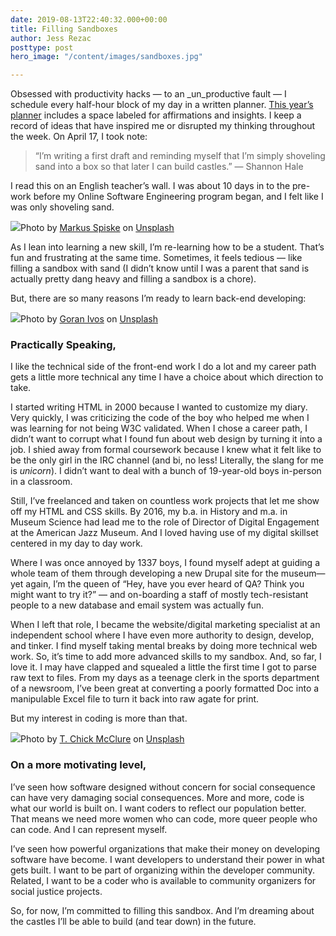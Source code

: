 ```yaml
---
date: 2019-08-13T22:40:32.000+00:00
title: Filling Sandboxes
author: Jess Rezac
posttype: post
hero_image: "/content/images/sandboxes.jpg"

---
```

Obsessed with productivity hacks — to an _un_productive fault — I schedule every half-hour block of my day in a written planner. [This year’s planner](https://www.livewhaleplanner.com/) includes a space labeled for affirmations and insights. I keep a record of ideas that have inspired me or disrupted my thinking throughout the week. On April 17, I took note:

> “I’m writing a first draft and reminding myself that I’m simply shoveling sand into a box so that later I can build castles.” — Shannon Hale

I read this on an English teacher’s wall. I was about 10 days in to the pre-work before my Online Software Engineering program began, and I felt like I was only shoveling sand.

![](https://cdn-images-1.medium.com/max/2600/0*cKpJ4hl3XRAbBqvo)Photo by [Markus Spiske](https://unsplash.com/@markusspiske?utm_source=medium&utm_medium=referral) on [Unsplash](https://unsplash.com?utm_source=medium&utm_medium=referral)

As I lean into learning a new skill, I’m re-learning how to be a student. That’s fun and frustrating at the same time. Sometimes, it feels tedious — like filling a sandbox with sand (I didn’t know until I was a parent that sand is actually pretty dang heavy and filling a sandbox is a chore).

But, there are so many reasons I’m ready to learn back-end developing:

![](https://cdn-images-1.medium.com/max/1440/0*6B70XMItrXPfeoqj)Photo by [Goran Ivos](https://unsplash.com/@goran_ivos?utm_source=medium&utm_medium=referral) on [Unsplash](https://unsplash.com?utm_source=medium&utm_medium=referral)

### Practically Speaking,

I like the technical side of the front-end work I do a lot and my career path gets a little more technical any time I have a choice about which direction to take.

I started writing HTML in 2000 because I wanted to customize my diary. Very quickly, I was criticizing the code of the boy who helped me when I was learning for not being W3C validated. When I chose a career path, I didn’t want to corrupt what I found fun about web design by turning it into a job. I shied away from formal coursework because I knew what it felt like to be the only girl in the IRC channel (and bi, no less! Literally, the slang for me is _unicorn_). I didn’t want to deal with a bunch of 19-year-old boys in-person in a classroom.

Still, I’ve freelanced and taken on countless work projects that let me show off my HTML and CSS skills. By 2016, my b.a. in History and m.a. in Museum Science had lead me to the role of Director of Digital Engagement at the American Jazz Museum. And I loved having use of my digital skillset centered in my day to day work.

Where I was once annoyed by 1337 boys, I found myself adept at guiding a whole team of them through developing a new Drupal site for the museum— yet again, I’m the queen of “Hey, have you ever heard of QA? Think you might want to try it?” — and on-boarding a staff of mostly tech-resistant people to a new database and email system was actually fun.

When I left that role, I became the website/digital marketing specialist at an independent school where I have even more authority to design, develop, and tinker. I find myself taking mental breaks by doing more technical web work. So, it’s time to add more advanced skills to my sandbox. And, so far, I love it. I may have clapped and squealed a little the first time I got to parse raw text to files. From my days as a teenage clerk in the sports department of a newsroom, I’ve been great at converting a poorly formatted Doc into a manipulable Excel file to turn it back into raw agate for print.

But my interest in coding is more than that.

![](https://cdn-images-1.medium.com/max/1440/0*4Z1XEm4Ne4h4KZOJ)Photo by [T. Chick McClure](https://unsplash.com/@tchickmcclure?utm_source=medium&utm_medium=referral) on [Unsplash](https://unsplash.com?utm_source=medium&utm_medium=referral)

### On a more motivating level,

I’ve seen how software designed without concern for social consequence can have very damaging social consequences. More and more, code is what our world is built on. I want coders to reflect our population better. That means we need more women who can code, more queer people who can code. And I can represent myself.

I’ve seen how powerful organizations that make their money on developing software have become. I want developers to understand their power in what gets built. I want to be part of organizing within the developer community. Related, I want to be a coder who is available to community organizers for social justice projects.

So, for now, I’m committed to filling this sandbox. And I’m dreaming about the castles I’ll be able to build (and tear down) in the future.